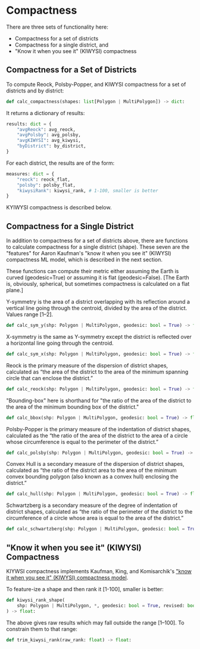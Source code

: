 # Compactness

There are three sets of functionality here:

- Compactness for a set of districts
- Compactness for a single district, and
- "Know it when you see it" (KIWYSI) compactness

## Compactness for a Set of Districts

To compute Reock, Polsby-Popper, and KIWYSI compactness for a set of districts and by district:

```python
def calc_compactness(shapes: list[Polygon | MultiPolygon]) -> dict:
```

It returns a dictionary of results:

```python
results: dict = {
    "avgReock": avg_reock,
    "avgPolsby": avg_polsby,
    "avgKIWYSI": avg_kiwysi,
    "byDistrict": by_district,
}
```

For each district, the results are of the form:

```python
measures: dict = {
    "reock": reock_flat,
    "polsby": polsby_flat,
    "kiwysiRank": kiwysi_rank, # 1-100, smaller is better
}
```

KYIWYSI compactness is described below.

## Compactness for a Single District

In addition to compactness for a set of districts above, there are functions to calculate compactness for a single district (shape).
These seven are the "features" for Aaron Kaufman's "know it when you see it" (KIWYSI) compactness ML model,
which is described in the next section.

These functions can compute their metric either assuming the Earth is curved (geodesic=True) 
or assuming it is flat (geodesic=False). [The Earth is, obviously, spherical, but sometimes compactness
is calculated on a flat plane.]

Y-symmetry is the area of a district overlapping with its reflection around a vertical line going through 
the centroid, divided by the area of the district. Values range [1–2].

```python
def calc_sym_y(shp: Polygon | MultiPolygon, geodesic: bool = True) -> float:
```

 X-symmetry is the same as Y-symmetry except the district is reflected over a horizontal line going through 
 the centroid.
 
```python
def calc_sym_x(shp: Polygon | MultiPolygon, geodesic: bool = True) -> float:
```

Reock is the primary measure of the dispersion of district shapes, calculated as
“the area of the district to the area of the minimum spanning circle that can enclose the district.”

```python
def calc_reock(shp: Polygon | MultiPolygon, geodesic: bool = True) -> float:
```

"Bounding-box" here is shorthand for "the ratio of the area of the district to the area of the minimum 
bounding box of the district."

```python
def calc_bbox(shp: Polygon | MultiPolygon, geodesic: bool = True) -> float:
```

Polsby-Popper is the primary measure of the indentation of district shapes,
calculated as the “the ratio of the area of the district to the area of a circle whose circumference
is equal to the perimeter of the district.”

```python
def calc_polsby(shp: Polygon | MultiPolygon, geodesic: bool = True) -> float:
```

Convex Hull is a secondary measure of the dispersion of district shapes,
calculated as “the ratio of the district area to the area of the minimum convex bounding polygon
(also known as a convex hull) enclosing the district.”

```python
def calc_hull(shp: Polygon | MultiPolygon, geodesic: bool = True) -> float:
```

Schwartzberg is a secondary measure of the
degree of indentation of district shapes, calculated as “the ratio of the
perimeter of the district to the circumference of a circle whose area is equal
to the area of the district.”

```python
def calc_schwartzberg(shp: Polygon | MultiPolygon, geodesic: bool = True) -> float:
```

## "Know it when you see it" (KIWYSI) Compactness

KIYWSI compactness implements Kaufman, King, and Komisarchik's 
["know it when you see it" (KIWYSI) compactness model](https://gking.harvard.edu/compact).

To feature-ize a shape and then rank it [1-100], smaller is better:

```python
def kiwysi_rank_shape(
    shp: Polygon | MultiPolygon, *, geodesic: bool = True, revised: bool = True
) -> float:
```

The above gives raw results which may fall outside the range [1–100]. 
To constrain them to that range:

```python
def trim_kiwysi_rank(raw_rank: float) -> float:
```

